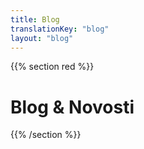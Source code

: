 ```yaml
---
title: Blog
translationKey: "blog"
layout: "blog"
---
```


{{% section red %}}
# Blog & Novosti
{{% /section %}}
